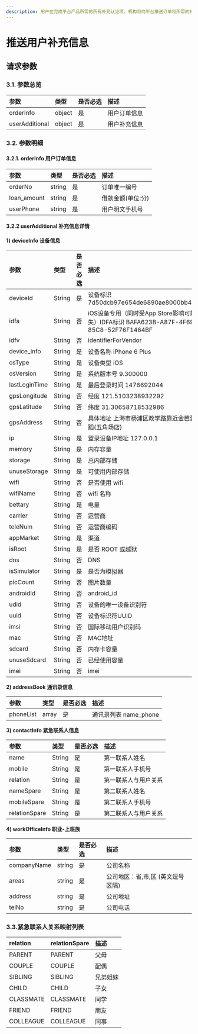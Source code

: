 ```yaml
---
description: 用户在完成平台产品所需的所有补充认证项，机构将向平台推送订单和所需的补充信息
---
```


# 推送用户补充信息

## 请求参数 <a id="&#x8BF7;&#x6C42;&#x53C2;&#x6570;"></a>

### 3.1. 参数总览 <a id="&#x53C2;&#x6570;&#x603B;&#x89C8;"></a>

| 参数 | 类型 | 是否必选 | 描述 |
| :--- | :--- | :--- | :--- |
| orderInfo | object | 是 | 用户订单信息 |
| userAdditional | object | 是 | 用户补充信息 |

### 3.2. 参数明细 <a id="&#x53C2;&#x6570;&#x660E;&#x7EC6;"></a>

#### 3.2.1. orderInfo 用户订单信息 <a id="order_info"></a>

| 参数 | 类型 | 是否必选 | 描述 |
| :--- | :--- | :--- | :--- |
| orderNo | string | 是 | 订单唯一编号 |
| loan\_amount | string | 是 | 借款金额\(单位:分\) |
| userPhone | string | 是 | 用户明文手机号 |

####  3.2.2 userAdditional 补充信息详情 <a id="user_additional"></a>

**1\) deviceInfo 设备信息**

| 参数 | 类型 | 是否必选 | 描述 |
| :--- | :--- | :--- | :--- |
| deviceId | String | 是 | 设备标识 7d50dcb97e654de6890ae8000bb4558a |
| idfa | String | 否 | iOS设备专用（同时受App Store影响可能缺失）IDFA标识 BAFA623B-A87F-4F69-85C8-52F76F1464BF |
| idfv | String | 否 | identifierForVendor |
| device\_info | String | 是 | 设备名称 iPhone 6 Plus |
| osType | String | 是 | 设备类型 iOS |
| osVersion | String | 是 | 系统版本号 9.300000 |
| lastLoginTime | String | 是 | 最后登录时间 1476692044 |
| gpsLongitude | String | 否 | 经度 121.5103238932292 |
| gpsLatitude | String | 否 | 纬度 31.30658718532986 |
| gpsAddress | String | 否 | 具体地址 上海市杨浦区政学路靠近金芭蕾舞蹈\(五角场店\) |
| ip | String | 是 | 登录设备IP地址 127.0.0.1 |
| memory | String | 是 | 内存容量 |
| storage | String | 是 | 总内部存储 |
| unuseStorage | String | 是 | 可使用内部存储 |
| wifi | String | 否 | 是否使用 wifi |
| wifiName | String | 否 | wifi 名称 |
| bettary | String | 是 | 电量 |
| carrier | String | 否 | 运营商 |
| teleNum | String | 否 | 运营商编码 |
| appMarket | String | 是 | 渠道 |
| isRoot | String | 是 | 是否 ROOT 或越狱 |
| dns | String | 否 | DNS |
| isSimulator | String | 是 | 是否为模拟器 |
| picCount | String | 否 | 图片数量 |
| androidId | String | 否 | android\_id |
| udid | String | 否 | 设备的唯一设备识别符 |
| uuid | String | 否 | 设备标识符UUID |
| imsi | String | 否 | 国际移动用户识别码 |
| mac | String | 否 | MAC地址 |
| sdcard | String | 否 | 内存卡容量 |
| unuseSdcard | String | 否 | 已经使用容量 |
| imei | String | 否 | imei |

**2\) addressBook 通讯录信息**

| 参数 | 类型 | 是否必选 | 描述 |
| :--- | :--- | :--- | :--- |
| phoneList | array | 是 | 通讯录列表 name\_phone |

**3\) contactInfo 紧急联系人信息**

| 参数 | 类型 | 是否必选 | 描述 |
| :--- | :--- | :--- | :--- |
| name | String | 是 | 第一联系人姓名 |
| mobile | String | 是 | 第一联系人手机号 |
| relation | String | 是 | 第一联系人与用户关系 |
| nameSpare | String | 是 | 第二联系人姓名 |
| mobileSpare | String | 是 | 第二联系人手机号 |
| relationSpare | String | 是 | 第二联系人与用户关系 |

**4\) workOfficeInfo 职业-上班族**

| 参数 | 类型 | 是否必选 | 描述 |
| :--- | :--- | :--- | :--- |
| companyName | string | 是 | 公司名称 |
| areas | string | 是 | 公司地区：省,市,区 \(英文逗号区隔\) |
| address | string | 是 | 公司地址 |
| telNo | string | 是 | 公司电话 |

### 3.3.紧急联系人关系映射列表

| relation | relationSpare | 描述 |
| :--- | :--- | :--- |
|  PARENT | PARENT | 父母 |
| COUPLE | COUPLE | 配偶 |
| SIBLING | SIBLING | 兄弟姐妹 |
| CHILD | CHILD | 子女 |
| CLASSMATE | CLASSMATE | 同学 |
| FRIEND | FRIEND | 朋友 |
| COLLEAGUE | COLLEAGUE | 同事 |



